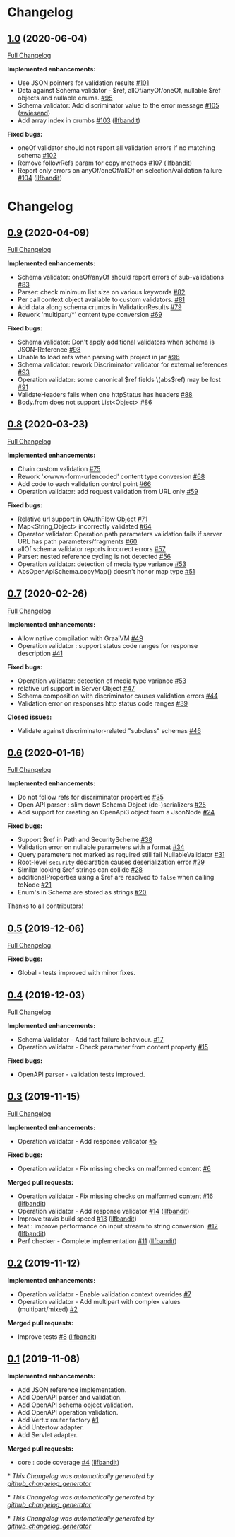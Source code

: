# Changelog

## [1.0](https://github.com/openapi4j/openapi4j/tree/0.9) (2020-06-04)

[Full Changelog](https://github.com/openapi4j/openapi4j/compare/0.9...1.0)

**Implemented enhancements:**

- Use JSON pointers for validation results [\#101](https://github.com/openapi4j/openapi4j/issues/101)
- Data against Schema validator - $ref, allOf/anyOf/oneOf, nullable $ref objects and nullable enums. [\#95](https://github.com/openapi4j/openapi4j/issues/95)
- Schema validator: Add discriminator value to the error message [\#105](https://github.com/openapi4j/openapi4j/pull/105) ([swiesend](https://github.com/swiesend))
- Add array index in crumbs [\#103](https://github.com/openapi4j/openapi4j/pull/103) ([llfbandit](https://github.com/llfbandit))

**Fixed bugs:**

- oneOf validator should not report all validation errors if no matching schema [\#102](https://github.com/openapi4j/openapi4j/issues/102)
- Remove followRefs param for copy methods [\#107](https://github.com/openapi4j/openapi4j/pull/107) ([llfbandit](https://github.com/llfbandit))
- Report only errors on anyOf/oneOf/allOf on selection/validation failure [\#104](https://github.com/openapi4j/openapi4j/pull/104) ([llfbandit](https://github.com/llfbandit))


# Changelog

## [0.9](https://github.com/openapi4j/openapi4j/tree/0.9) (2020-04-09)

[Full Changelog](https://github.com/openapi4j/openapi4j/compare/0.8...0.9)

**Implemented enhancements:**

- Schema validator: oneOf/anyOf should report errors of sub-validations [\#83](https://github.com/openapi4j/openapi4j/issues/83)
- Parser: check minimum list size on various keywords [\#82](https://github.com/openapi4j/openapi4j/issues/82)
- Per call context object available to custom validators. [\#81](https://github.com/openapi4j/openapi4j/issues/81)
- Add data along schema crumbs in ValidationResults [\#79](https://github.com/openapi4j/openapi4j/issues/79)
- Rework 'multipart/\*' content type conversion [\#69](https://github.com/openapi4j/openapi4j/issues/69)

**Fixed bugs:**

- Schema validator: Don't apply additional validators when schema is JSON-Reference [\#98](https://github.com/openapi4j/openapi4j/issues/98)
- Unable to load refs when parsing with project in jar [\#96](https://github.com/openapi4j/openapi4j/issues/96)
- Schema validator: rework Discriminator validator for external references [\#93](https://github.com/openapi4j/openapi4j/issues/93)
- Operation validator: some canonical $ref fields \(abs$ref\) may be lost [\#91](https://github.com/openapi4j/openapi4j/issues/91)
- ValidateHeaders fails when one httpStatus has headers [\#88](https://github.com/openapi4j/openapi4j/issues/88)
- Body.from does not support List\<Object\> [\#86](https://github.com/openapi4j/openapi4j/issues/86)

## [0.8](https://github.com/openapi4j/openapi4j/tree/0.8) (2020-03-23)

[Full Changelog](https://github.com/openapi4j/openapi4j/compare/0.7...0.8)

**Implemented enhancements:**

- Chain custom validation [\#75](https://github.com/openapi4j/openapi4j/issues/75)
- Rework 'x-www-form-urlencoded' content type conversion [\#68](https://github.com/openapi4j/openapi4j/issues/68)
- Add code to each validation control point [\#66](https://github.com/openapi4j/openapi4j/issues/66)
- Operation validator: add request validation from URL only [\#59](https://github.com/openapi4j/openapi4j/issues/59)

**Fixed bugs:**

- Relative url support in OAuthFlow Object [\#71](https://github.com/openapi4j/openapi4j/issues/71)
- Map\<String,Object\> incorrectly validated [\#64](https://github.com/openapi4j/openapi4j/issues/64)
- Operator validator: Operation path parameters validation fails if server URL has path parameters/fragments [\#60](https://github.com/openapi4j/openapi4j/issues/60)
- allOf schema validator reports incorrect errors [\#57](https://github.com/openapi4j/openapi4j/issues/57)
- Parser: nested reference cycling is not detected [\#56](https://github.com/openapi4j/openapi4j/issues/56)
- Operation validator: detection of media type variance [\#53](https://github.com/openapi4j/openapi4j/issues/53)
- AbsOpenApiSchema.copyMap\(\) doesn't honor map type [\#51](https://github.com/openapi4j/openapi4j/issues/51)

## [0.7](https://github.com/openapi4j/openapi4j/tree/0.7) (2020-02-26)

[Full Changelog](https://github.com/openapi4j/openapi4j/compare/0.6...0.7)

**Implemented enhancements:**

- Allow native compilation with GraalVM [\#49](https://github.com/openapi4j/openapi4j/issues/49)
- Operation validator : support status code ranges for response description [\#41](https://github.com/openapi4j/openapi4j/issues/41)

**Fixed bugs:**

- Operation validator: detection of media type variance [\#53](https://github.com/openapi4j/openapi4j/issues/53)
- relative url support in Server Object [\#47](https://github.com/openapi4j/openapi4j/issues/47)
- Schema composition with discriminator causes validation errors [\#44](https://github.com/openapi4j/openapi4j/issues/44)
- Validation error on responses http status code ranges [\#39](https://github.com/openapi4j/openapi4j/issues/39)

**Closed issues:**

- Validate against discriminator-related "subclass" schemas [\#46](https://github.com/openapi4j/openapi4j/issues/46)


## [0.6](https://github.com/openapi4j/openapi4j/tree/0.6) (2020-01-16)

[Full Changelog](https://github.com/openapi4j/openapi4j/compare/0.5...0.6)

**Implemented enhancements:**

- Do not follow refs for discriminator properties [\#35](https://github.com/openapi4j/openapi4j/issues/35)
- Open API parser : slim down Schema Object \(de-\)serializers [\#25](https://github.com/openapi4j/openapi4j/issues/25)
- Add support for creating an OpenApi3 object from a JsonNode [\#24](https://github.com/openapi4j/openapi4j/issues/24)

**Fixed bugs:**

- Support $ref in Path and SecurityScheme [\#38](https://github.com/openapi4j/openapi4j/issues/38)
- Validation error on nullable parameters with a format [\#34](https://github.com/openapi4j/openapi4j/issues/34)
- Query parameters not marked as required still fail NullableValidator [\#31](https://github.com/openapi4j/openapi4j/issues/31)
- Root-level `security` declaration causes deserialization error [\#29](https://github.com/openapi4j/openapi4j/issues/29)
- Similar looking $ref strings can collide [\#28](https://github.com/openapi4j/openapi4j/issues/28)
- additionalProperties using a $ref are resolved to `false` when calling toNode [\#21](https://github.com/openapi4j/openapi4j/issues/21)
- Enum's in Schema are stored as strings [\#20](https://github.com/openapi4j/openapi4j/issues/20)

Thanks to all contributors!

## [0.5](https://github.com/openapi4j/openapi4j/tree/0.5) (2019-12-06)

[Full Changelog](https://github.com/openapi4j/openapi4j/compare/0.4...0.5)

**Fixed bugs:**

- Global - tests improved with minor fixes.

## [0.4](https://github.com/openapi4j/openapi4j/tree/0.4) (2019-12-03)

[Full Changelog](https://github.com/openapi4j/openapi4j/compare/0.3...0.4)

**Implemented enhancements:**

- Schema Validator - Add fast failure behaviour. [\#17](https://github.com/openapi4j/openapi4j/issues/17)
- Operation validator - Check parameter from content property [\#15](https://github.com/openapi4j/openapi4j/issues/15)

**Fixed bugs:**

- OpenAPI parser - validation tests improved.

## [0.3](https://github.com/openapi4j/openapi4j/tree/0.3) (2019-11-15)

[Full Changelog](https://github.com/openapi4j/openapi4j/compare/0.2...0.3)

**Implemented enhancements:**

- Operation validator - Add response validator [\#5](https://github.com/openapi4j/openapi4j/issues/5)

**Fixed bugs:**

- Operation validator - Fix missing checks on malformed content [\#6](https://github.com/openapi4j/openapi4j/issues/6)

**Merged pull requests:**

- Operation validator - Fix missing checks on malformed content [\#16](https://github.com/openapi4j/openapi4j/pull/16) ([llfbandit](https://github.com/llfbandit))
- Operation validator - Add response validator [\#14](https://github.com/openapi4j/openapi4j/pull/14) ([llfbandit](https://github.com/llfbandit))
- Improve travis build speed [\#13](https://github.com/openapi4j/openapi4j/pull/13) ([llfbandit](https://github.com/llfbandit))
- feat : improve performance on input stream to string conversion. [\#12](https://github.com/openapi4j/openapi4j/pull/12) ([llfbandit](https://github.com/llfbandit))
- Perf checker - Complete implementation [\#11](https://github.com/openapi4j/openapi4j/pull/11) ([llfbandit](https://github.com/llfbandit))

## [0.2](https://github.com/openapi4j/openapi4j/tree/0.2) (2019-11-12)

**Implemented enhancements:**

- Operation validator - Enable validation context overrides [\#7](https://github.com/openapi4j/openapi4j/issues/7)
- Operation validator - Add multipart with complex values (multipart/mixed) [\#2](https://github.com/openapi4j/openapi4j/issues/2)

**Merged pull requests:**

- Improve tests [\#8](https://github.com/openapi4j/openapi4j/pull/8) ([llfbandit](https://github.com/llfbandit))

## [0.1](https://github.com/openapi4j/openapi4j/tree/0.1) (2019-11-08)

**Implemented enhancements:**

- Add JSON reference implementation.
- Add OpenAPI parser and validation.
- Add OpenAPI schema object validation.
- Add OpenAPI operation validation.
- Add Vert.x router factory [\#1](https://github.com/openapi4j/openapi4j/issues/1)
- Add Untertow adapter.
- Add Servlet adapter.

**Merged pull requests:**

- core : code coverage [\#4](https://github.com/openapi4j/openapi4j/pull/4) ([llfbandit](https://github.com/llfbandit))


\* *This Changelog was automatically generated by [github_changelog_generator](https://github.com/github-changelog-generator/github-changelog-generator)*


\* *This Changelog was automatically generated by [github_changelog_generator](https://github.com/github-changelog-generator/github-changelog-generator)*


\* *This Changelog was automatically generated by [github_changelog_generator](https://github.com/github-changelog-generator/github-changelog-generator)*
